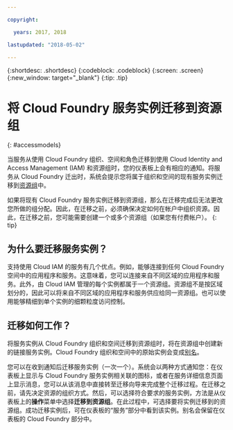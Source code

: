 ```yaml
---

copyright:

  years: 2017, 2018

lastupdated: "2018-05-02"

---
```


{:shortdesc: .shortdesc}
{:codeblock: .codeblock}
{:screen: .screen}
{:new_window: target="_blank"}
{:tip: .tip}

# 将 Cloud Foundry 服务实例迁移到资源组
{: #accessmodels}

当服务从使用 Cloud Foundry 组织、空间和角色迁移到使用 Cloud Identity and Access Management (IAM) 和资源组时，您的仪表板上会有相应的通知。将服务从 Cloud Foundry 迁出时，系统会提示您将属于组织和空间的现有服务实例迁移到[资源组](/docs/account/resourcegroups.html#rgs)中。 

如果将现有 Cloud Foundry 服务实例迁移到资源组，那么在迁移完成后无法更改您所做的组分配。因此，在迁移之前，必须确保决定如何在帐户中组织资源。因此，在迁移之前，您可能需要创建一个或多个资源组（如果您有付费帐户）。
{: tip}

## 为什么要迁移服务实例？

支持使用 Cloud IAM 的服务有几个优点。例如，能够连接到任何 Cloud Foundry 空间中的应用程序和服务。这意味着，您可以连接来自不同区域的应用程序和服务。此外，由 Cloud IAM 管理的每个实例都属于一个资源组。资源组不是按区域划分的，因此可以将来自不同区域的应用程序和服务供应给同一资源组。也可以使用能够精细到单个实例的细颗粒度访问控制。
 

## 迁移如何工作？

将服务实例从 Cloud Foundry 组织和空间迁移到资源组时，将在资源组中创建新的链接服务实例。Cloud Foundry 组织和空间中的原始实例会变成[别名](/docs/cfapps/connecting_apps.html#what_is_alias)。

您可以在收到通知后迁移服务实例（一次一个）。系统会以两种方式通知您：在仪表板上显示与 Cloud Foundry 服务实例相关联的图标，或者在服务详细信息页面上显示消息，您可以从该消息中直接转至迁移向导来完成整个迁移过程。在迁移之前，请先决定资源的组织方式。然后，可以选择符合要求的服务实例，方法是从仪表板上的**操作**菜单中选择**迁移到资源组**。在此过程中，可选择要将实例迁移到的资源组。成功迁移实例后，可在仪表板的“服务”部分中看到该实例。别名会保留在仪表板的 Cloud Foundry 部分中。 


